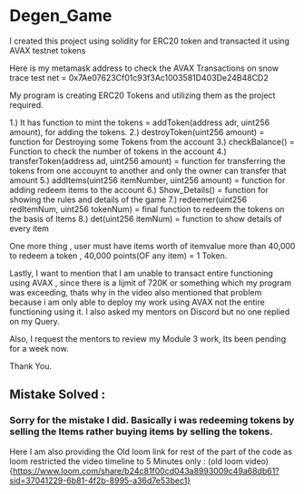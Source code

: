 # Degen_Game
I created this project using solidity for ERC20 token and transacted it using AVAX testnet tokens

Here is my metamask address to check the AVAX Transactions on snow trace test net = 0x7Ae07623Cf01c93f3Ac1003581D403De24B48CD2

My program is creating ERC20 Tokens and utilizing them as the project required.

1.) It has function to mint the tokens = addToken(address adr, uint256 amount), for adding the tokens.
2.) destroyToken(uint256 amount) = function for Destroying some Tokens from the account
3.) checkBalance() = Function to check the number of tokens in the account
4.) transferToken(address ad, uint256 amount) = function for transferring the tokens from one accouynt to another and only the owner can transfer that amount 
5.) addItems(uint256 itemNumber, uint256 amount) = function for adding redeem items to the account
6.) Show_Details() = function for showing the rules and details of the game 
7.) redeemer(uint256 redItemNum, uint256 tokenNum) = final function to redeem the tokens on the basis of Items
8.) det(uint256 itemNum) = function to show details of every item

One more thing , user must have items worth of itemvalue more than 40,000 to redeem a token , 40,000 points(OF any item) = 1 Token.

Lastly, I want to mention that I am unable to transact entire functioning using AVAX , since there is a lijmit of 720K or something which my program was exceeding, thats why in the video also mentioned that problem because i am only able to deploy my work using AVAX not the entire functioning using it. I also asked my mentors on Discord but no one replied on my Query.

Also, I request the mentors to review my Module 3 work, Its been pending for a week now.

Thank You.


## Mistake Solved :

### Sorry for the mistake I did. Basically i was redeeming tokens by selling the Items rather buying items by selling the tokens.

Here I am also providing the Old loom link for rest of the part of the code as loom restricted the video timeline to 5 Minutes only : (old loom video){https://www.loom.com/share/b24c81f00cd043a8993009c49a68db61?sid=37041229-6b81-4f2b-8995-a36d7e53bec1}
